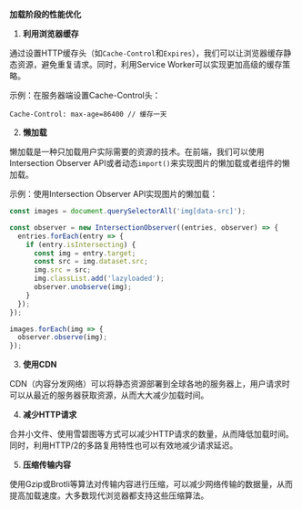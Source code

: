 **加载阶段的性能优化**

1. **利用浏览器缓存**

通过设置HTTP缓存头（如`Cache-Control`和`Expires`），我们可以让浏览器缓存静态资源，避免重复请求。同时，利用Service Worker可以实现更加高级的缓存策略。

示例：在服务器端设置Cache-Control头：

```http
Cache-Control: max-age=86400 // 缓存一天
```

2. **懒加载**

懒加载是一种只加载用户实际需要的资源的技术。在前端，我们可以使用Intersection Observer API或者动态`import()`来实现图片的懒加载或者组件的懒加载。

示例：使用Intersection Observer API实现图片的懒加载：

```javascript
const images = document.querySelectorAll('img[data-src]');

const observer = new IntersectionObserver((entries, observer) => {
  entries.forEach(entry => {
    if (entry.isIntersecting) {
      const img = entry.target;
      const src = img.dataset.src;
      img.src = src;
      img.classList.add('lazyloaded');
      observer.unobserve(img);
    }
  });
});

images.forEach(img => {
  observer.observe(img);
});
```

3. **使用CDN**

CDN（内容分发网络）可以将静态资源部署到全球各地的服务器上，用户请求时可以从最近的服务器获取资源，从而大大减少加载时间。

4. **减少HTTP请求**

合并小文件、使用雪碧图等方式可以减少HTTP请求的数量，从而降低加载时间。同时，利用HTTP/2的多路复用特性也可以有效地减少请求延迟。

5. **压缩传输内容**

使用Gzip或Brotli等算法对传输内容进行压缩，可以减少网络传输的数据量，从而提高加载速度。大多数现代浏览器都支持这些压缩算法。
